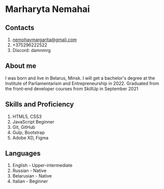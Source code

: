 # Marharyta Nemahai

## Contacts
1. nemohaymargarita@gmail.com
2. +375296222522
3. Discord: damnmrg

## About me
I was born and live in Belarus, Minsk. I will get a bachelor's degree at the Institute of Parliamentarism and Entrepreneurship in 2022. Graduated from the front-end developer courses from SkillUp in September 2021

## Skills and Proficiency
1. HTML5, CSS3
2. JavaScript Beginner
3. Git, GitHub
4. Gulp, Bootstrap
5. Adobe XD, Figma

## Languages
1. English - Upper-intermediate
2. Russian - Native
3. Belarusian - Native
4. Italian - Beginner
